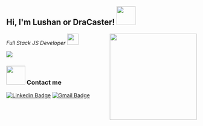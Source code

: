 
<h2> Hi, I'm Lushan or DraCaster! 
  <img src="https://media.giphy.com/media/mGcNjsfWAjY5AEZNw6/giphy.gif" width="50">
</h2>
<img align='right' src="https://media.giphy.com/media/ieyl9zmCjO4b4t6qoY/giphy.gif" width="230">
<p align="center">
  
  _Full Stack JS Developer_ <img src="https://media.giphy.com/media/WUlplcMpOCEmTGBtBW/giphy.gif" width="30"> 
  
  <img src="https://github-readme-stats.vercel.app/api?username=dracaster&&show_icons=true&title_color=f69e7b&icon_color=00c87b&text_color=f69e7b&bg_color=383e56">
</p>

### <img src="https://media.giphy.com/media/VgCDAzcKvsR6OM0uWg/giphy.gif" width="50"> Contact me 

[![Linkedin Badge](https://img.shields.io/badge/-Linkedin-blue?style=for-the-badge&logo=Linkedin&logoColor=white&link=https://www.linkedin.com/in/lujanrojasinformatica///)](https://www.linkedin.com/in/lujanrojasinformatica/) [![Gmail Badge](https://img.shields.io/badge/-lujanrojas.informatica@gmail.com-d44638?style=for-the-badge&logo=Gmail&logoColor=white&link=mailto:lujanrojas.informatica@gmail.com)](mailto:lujanrojas.informatica@gmail.com)
